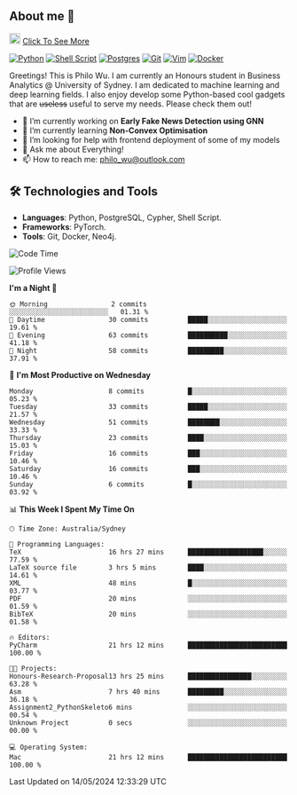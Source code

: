 ## About me 🤗

<a href="#"><img src="https://media.giphy.com/media/hvRJCLFzcasrR4ia7z/giphy.gif" width="20px" height="20px"></a> [Click To See More](https://philowu.notion.site/philowu/Philo-Hao-Wu-8bc7b2a81217493399d7db22df70fbfd)

[![Python](https://img.shields.io/badge/python-3670A0?style=for-the-badge&logo=python&logoColor=ffdd54)](#)
[![Shell Script](https://img.shields.io/badge/shell_script-%23121011.svg?style=for-the-badge&logo=gnu-bash&logoColor=white)](#)
[![Postgres](https://img.shields.io/badge/postgres-%23316192.svg?style=for-the-badge&logo=postgresql&logoColor=white)](#)
[![Git](https://img.shields.io/badge/git-%23F05033.svg?style=for-the-badge&logo=git&logoColor=white)](#)
[![Vim](https://img.shields.io/badge/VIM-%2311AB00.svg?style=for-the-badge&logo=vim&logoColor=white)](#)
[![Docker](https://img.shields.io/badge/docker-%230db7ed.svg?style=for-the-badge&logo=docker&logoColor=white)](#)

Greetings! This is Philo Wu. I am currently an Honours student in Business Analytics \@ University of Sydney. I am dedicated to machine learning and deep learning fields. I also enjoy develop some Python-based cool gadgets that are ~~useless~~ useful to serve my needs. Please check them out!

- 🔭 I’m currently working on **Early Fake News Detection using GNN**
- 🌱 I’m currently learning **Non-Convex Optimisation**
- 🤔 I’m looking for help with frontend deployment of some of my models
- 💬 Ask me about Everything!
- 📫 How to reach me: philo_wu@outlook.com

## 🛠 Technologies and Tools
- **Languages**: Python, PostgreSQL, Cypher, Shell Script.
- **Frameworks**: PyTorch.
- **Tools**: Git, Docker, Neo4j.

<!--START_SECTION:waka-->
![Code Time](http://img.shields.io/badge/Code%20Time-153%20hrs%207%20mins-blue)

![Profile Views](http://img.shields.io/badge/Profile%20Views-0-blue)

**I'm a Night 🦉** 

```text
🌞 Morning                2 commits           ░░░░░░░░░░░░░░░░░░░░░░░░░   01.31 % 
🌆 Daytime                30 commits          █████░░░░░░░░░░░░░░░░░░░░   19.61 % 
🌃 Evening                63 commits          ██████████░░░░░░░░░░░░░░░   41.18 % 
🌙 Night                  58 commits          █████████░░░░░░░░░░░░░░░░   37.91 % 
```
📅 **I'm Most Productive on Wednesday** 

```text
Monday                   8 commits           █░░░░░░░░░░░░░░░░░░░░░░░░   05.23 % 
Tuesday                  33 commits          █████░░░░░░░░░░░░░░░░░░░░   21.57 % 
Wednesday                51 commits          ████████░░░░░░░░░░░░░░░░░   33.33 % 
Thursday                 23 commits          ████░░░░░░░░░░░░░░░░░░░░░   15.03 % 
Friday                   16 commits          ███░░░░░░░░░░░░░░░░░░░░░░   10.46 % 
Saturday                 16 commits          ███░░░░░░░░░░░░░░░░░░░░░░   10.46 % 
Sunday                   6 commits           █░░░░░░░░░░░░░░░░░░░░░░░░   03.92 % 
```


📊 **This Week I Spent My Time On** 

```text
🕑︎ Time Zone: Australia/Sydney

💬 Programming Languages: 
TeX                      16 hrs 27 mins      ███████████████████░░░░░░   77.59 % 
LaTeX source file        3 hrs 5 mins        ████░░░░░░░░░░░░░░░░░░░░░   14.61 % 
XML                      48 mins             █░░░░░░░░░░░░░░░░░░░░░░░░   03.77 % 
PDF                      20 mins             ░░░░░░░░░░░░░░░░░░░░░░░░░   01.59 % 
BibTeX                   20 mins             ░░░░░░░░░░░░░░░░░░░░░░░░░   01.58 % 

🔥 Editors: 
PyCharm                  21 hrs 12 mins      █████████████████████████   100.00 % 

🐱‍💻 Projects: 
Honours-Research-Proposal13 hrs 25 mins      ████████████████░░░░░░░░░   63.28 % 
Asm                      7 hrs 40 mins       █████████░░░░░░░░░░░░░░░░   36.18 % 
Assignment2_PythonSkeleto6 mins              ░░░░░░░░░░░░░░░░░░░░░░░░░   00.54 % 
Unknown Project          0 secs              ░░░░░░░░░░░░░░░░░░░░░░░░░   00.00 % 

💻 Operating System: 
Mac                      21 hrs 12 mins      █████████████████████████   100.00 % 
```


 Last Updated on 14/05/2024 12:33:29 UTC
<!--END_SECTION:waka-->
